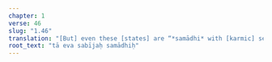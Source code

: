 ```yaml
---
chapter: 1
verse: 46
slug: "1.46"
translation: "[But] even these [states] are “*samādhi* with [karmic] seeds.”"
root_text: "tā eva sabījaḥ samādhiḥ"
---
```



